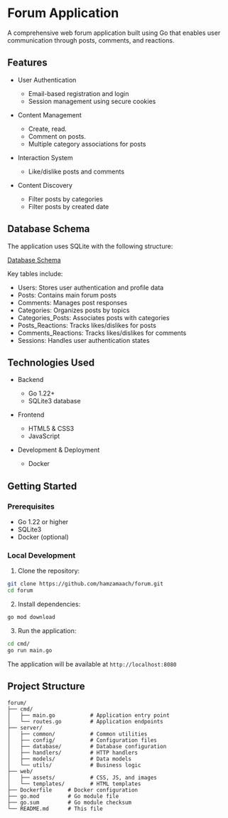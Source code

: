 # Forum Application

A comprehensive web forum application built using Go that enables user communication through posts, comments, and reactions.

## Features

- User Authentication
  - Email-based registration and login
  - Session management using secure cookies

- Content Management
  - Create, read.
  - Comment on posts.
  - Multiple category associations for posts

- Interaction System
  - Like/dislike posts and comments

- Content Discovery
  - Filter posts by categories
  - Filter posts by created date

## Database Schema

The application uses SQLite with the following structure:

<a href="https://drawsql.app/teams/zone-01/diagrams/forum-db" target="_blank">Database Schema</a>

Key tables include:
- Users: Stores user authentication and profile data
- Posts: Contains main forum posts
- Comments: Manages post responses
- Categories: Organizes posts by topics
- Categories_Posts: Associates posts with categories
- Posts_Reactions: Tracks likes/dislikes for posts
- Comments_Reactions: Tracks likes/dislikes for comments
- Sessions: Handles user authentication states

## Technologies Used

- Backend
  - Go 1.22+
  - SQLite3 database

- Frontend
  - HTML5 & CSS3
  - JavaScript

- Development & Deployment
  - Docker

## Getting Started

### Prerequisites

- Go 1.22 or higher
- SQLite3
- Docker (optional)

### Local Development

1. Clone the repository:
```bash
git clone https://github.com/hamzamaach/forum.git
cd forum
```

2. Install dependencies:
```bash
go mod download
```

<!-- 3. Set up the database:
```bash
make migrate
``` -->

3. Run the application:
```bash
cd cmd/
go run main.go
```

The application will be available at `http://localhost:8080`

<!-- ### Docker Deployment

1. Build the image:
```bash
docker build -t forum:latest .
```

2. Run the container:
```bash
docker run -d -p 8080:8080 --name forum forum:latest
```

3. Access the forum at `http://localhost:8080` -->

## Project Structure

```
forum/
├── cmd/
│   ├── main.go           # Application entry point
│   └── routes.go         # Application endpoints
├── server/
│   ├── common/           # Common utilities
│   ├── config/           # Configuration files
│   ├── database/         # Database configuration
│   ├── handlers/         # HTTP handlers
│   ├── models/           # Data models
│   └── utils/            # Business logic
├── web/ 
│   ├── assets/           # CSS, JS, and images
│   └── templates/        # HTML templates
├── Dockerfile     # Docker configuration
├── go.mod         # Go module file
├── go.sum         # Go module checksum
└── README.md      # This file
```